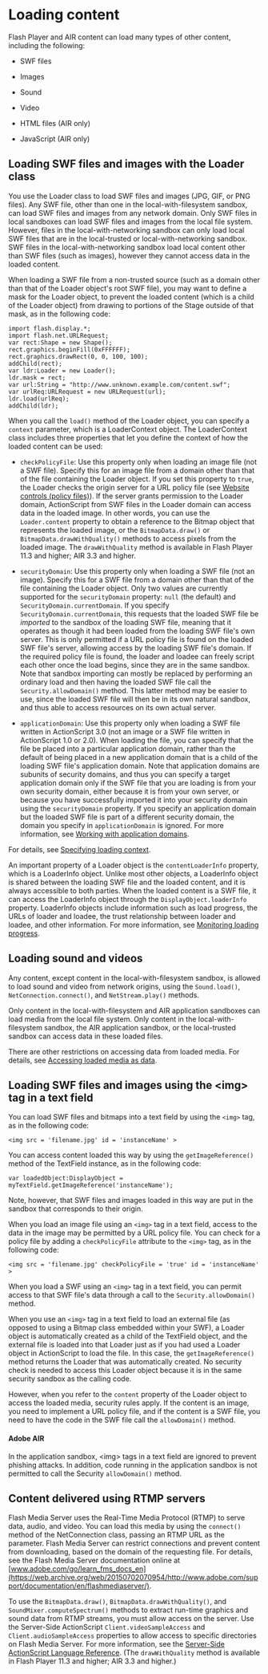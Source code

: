 # Loading content

Flash Player and AIR content can load many types of other content, including the
following:

- SWF files

- Images

- Sound

- Video

- HTML files (AIR only)

- JavaScript (AIR only)

<!-- -->

## Loading SWF files and images with the Loader class

You use the Loader class to load SWF files and images (JPG, GIF, or PNG files).
Any SWF file, other than one in the local-with-filesystem sandbox, can load SWF
files and images from any network domain. Only SWF files in local sandboxes can
load SWF files and images from the local file system. However, files in the
local-with-networking sandbox can only load local SWF files that are in the
local-trusted or local-with-networking sandbox. SWF files in the
local-with-networking sandbox load local content other than SWF files (such as
images), however they cannot access data in the loaded content.

When loading a SWF file from a non-trusted source (such as a domain other than
that of the Loader object's root SWF file), you may want to define a mask for
the Loader object, to prevent the loaded content (which is a child of the Loader
object) from drawing to portions of the Stage outside of that mask, as in the
following code:

    import flash.display.*;
    import flash.net.URLRequest;
    var rect:Shape = new Shape();
    rect.graphics.beginFill(0xFFFFFF);
    rect.graphics.drawRect(0, 0, 100, 100);
    addChild(rect);
    var ldr:Loader = new Loader();
    ldr.mask = rect;
    var url:String = "http://www.unknown.example.com/content.swf";
    var urlReq:URLRequest = new URLRequest(url);
    ldr.load(urlReq);
    addChild(ldr);

When you call the `load()` method of the Loader object, you can specify a
`context` parameter, which is a LoaderContext object. The LoaderContext class
includes three properties that let you define the context of how the loaded
content can be used:

- `checkPolicyFile`: Use this property only when loading an image file (not a
  SWF file). Specify this for an image file from a domain other than that of the
  file containing the Loader object. If you set this property to `true`, the
  Loader checks the origin server for a URL policy file (see
  [Website controls (policy files)](./permission-controls.md#website-controls-policy-files)).
  If the server grants permission to the Loader domain, ActionScript from SWF
  files in the Loader domain can access data in the loaded image. In other
  words, you can use the `Loader.content` property to obtain a reference to the
  Bitmap object that represents the loaded image, or the `BitmapData.draw()` or
  `BitmapData.drawWithQuality()` methods to access pixels from the loaded image.
  The `drawWithQuality` method is available in Flash Player 11.3 and higher; AIR
  3.3 and higher.

- `securityDomain`: Use this property only when loading a SWF file (not an
  image). Specify this for a SWF file from a domain other than that of the file
  containing the Loader object. Only two values are currently supported for the
  `securityDomain` property: `null` (the default) and
  `SecurityDomain.currentDomain`. If you specify `SecurityDomain.currentDomain`,
  this requests that the loaded SWF file be _imported_ to the sandbox of the
  loading SWF file, meaning that it operates as though it had been loaded from
  the loading SWF file's own server. This is only permitted if a URL policy file
  is found on the loaded SWF file's server, allowing access by the loading SWF
  file's domain. If the required policy file is found, the loader and loadee can
  freely script each other once the load begins, since they are in the same
  sandbox. Note that sandbox importing can mostly be replaced by performing an
  ordinary load and then having the loaded SWF file call the
  `Security.allowDomain()` method. This latter method may be easier to use,
  since the loaded SWF file will then be in its own natural sandbox, and thus
  able to access resources on its own actual server.

- `applicationDomain`: Use this property only when loading a SWF file written in
  ActionScript 3.0 (not an image or a SWF file written in ActionScript 1.0 or
  2.0). When loading the file, you can specify that the file be placed into a
  particular application domain, rather than the default of being placed in a
  new application domain that is a child of the loading SWF file's application
  domain. Note that application domains are subunits of security domains, and
  thus you can specify a target application domain only if the SWF file that you
  are loading is from your own security domain, either because it is from your
  own server, or because you have successfully imported it into your security
  domain using the `securityDomain` property. If you specify an application
  domain but the loaded SWF file is part of a different security domain, the
  domain you specify in `applicationDomain` is ignored. For more information,
  see
  [Working with application domains](../core-actionscript-classes/working-with-application-domains.md).

For details, see
[Specifying loading context](../display/display-programming/loading-display-content-dynamically.md#specifying-loading-context).

An important property of a Loader object is the `contentLoaderInfo` property,
which is a LoaderInfo object. Unlike most other objects, a LoaderInfo object is
shared between the loading SWF file and the loaded content, and it is always
accessible to both parties. When the loaded content is a SWF file, it can access
the LoaderInfo object through the `DisplayObject.loaderInfo` property.
LoaderInfo objects include information such as load progress, the URLs of loader
and loadee, the trust relationship between loader and loadee, and other
information. For more information, see
[Monitoring loading progress](../display/display-programming/loading-display-content-dynamically.md#monitoring-loading-progress).

## Loading sound and videos

Any content, except content in the local-with-filesystem sandbox, is allowed to
load sound and video from network origins, using the `Sound.load()`,
`NetConnection.connect()`, and `NetStream.play()` methods.

Only content in the local-with-filesystem and AIR application sandboxes can load
media from the local file system. Only content in the local-with-filesystem
sandbox, the AIR application sandbox, or the local-trusted sandbox can access
data in these loaded files.

There are other restrictions on accessing data from loaded media. For details,
see [Accessing loaded media as data](./accessing-loaded-media-as-data.md).

## Loading SWF files and images using the \<img\> tag in a text field

You can load SWF files and bitmaps into a text field by using the `<img>` tag,
as in the following code:

    <img src = 'filename.jpg' id = 'instanceName' >

You can access content loaded this way by using the `getImageReference()` method
of the TextField instance, as in the following code:

    var loadedObject:DisplayObject = myTextField.getImageReference('instanceName');

Note, however, that SWF files and images loaded in this way are put in the
sandbox that corresponds to their origin.

When you load an image file using an `<img>` tag in a text field, access to the
data in the image may be permitted by a URL policy file. You can check for a
policy file by adding a `checkPolicyFile` attribute to the `<img>` tag, as in
the following code:

    <img src = 'filename.jpg' checkPolicyFile = 'true' id = 'instanceName' >

When you load a SWF using an `<img>` tag in a text field, you can permit access
to that SWF file's data through a call to the `Security.allowDomain()` method.

When you use an `<img>` tag in a text field to load an external file (as opposed
to using a Bitmap class embedded within your SWF), a Loader object is
automatically created as a child of the TextField object, and the external file
is loaded into that Loader just as if you had used a Loader object in
ActionScript to load the file. In this case, the `getImageReference()` method
returns the Loader that was automatically created. No security check is needed
to access this Loader object because it is in the same security sandbox as the
calling code.

However, when you refer to the `content` property of the Loader object to access
the loaded media, security rules apply. If the content is an image, you need to
implement a URL policy file, and if the content is a SWF file, you need to have
the code in the SWF file call the `allowDomain()` method.

#### Adobe AIR

In the application sandbox, \<img\> tags in a text field are ignored to prevent
phishing attacks. In addition, code running in the application sandbox is not
permitted to call the Security `allowDomain()` method.

## Content delivered using RTMP servers

Flash Media Server uses the Real-Time Media Protocol (RTMP) to serve data,
audio, and video. You can load this media by using the `connect()` method of the
NetConnection class, passing an RTMP URL as the parameter. Flash Media Server
can restrict connections and prevent content from downloading, based on the
domain of the requesting file. For details, see the Flash Media Server
documentation online at
[www.adobe.com/go/learn_fms_docs_en](https://web.archive.org/web/20150702070954/http://www.adobe.com/support/documentation/en/flashmediaserver/).

To use the `BitmapData.draw()`, `BitmapData.drawWithQuality()`, and
`SoundMixer.computeSpectrum()` methods to extract run-time graphics and sound
data from RTMP streams, you must allow access on the server. Use the Server-Side
ActionScript `Client.videoSampleAccess` and `Client.audioSampleAccess`
properties to allow access to specific directories on Flash Media Server. For
more information, see the
[Server-Side ActionScript Language Reference](https://web.archive.org/web/20150702070954/http://www.adobe.com/support/documentation/en/flashmediaserver/).
(The `drawWithQuality` method is available in Flash Player 11.3 and higher; AIR
3.3 and higher.)
